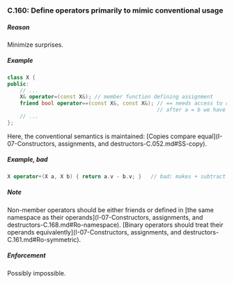 ### <a name="Ro-conventional"></a>C.160: Define operators primarily to mimic conventional usage

##### Reason

Minimize surprises.

##### Example

```cpp
class X {
public:
    // ...
    X& operator=(const X&); // member function defining assignment
    friend bool operator==(const X&, const X&); // == needs access to representation
                                                // after a = b we have a == b
    // ...
};

```
Here, the conventional semantics is maintained: [Copies compare equal](I-07-Constructors, assignments, and destructors-C.052.md#SS-copy).

##### Example, bad

```cpp
X operator+(X a, X b) { return a.v - b.v; }   // bad: makes + subtract

```
##### Note

Non-member operators should be either friends or defined in [the same namespace as their operands](I-07-Constructors, assignments, and destructors-C.168.md#Ro-namespace).
[Binary operators should treat their operands equivalently](I-07-Constructors, assignments, and destructors-C.161.md#Ro-symmetric).

##### Enforcement

Possibly impossible.

